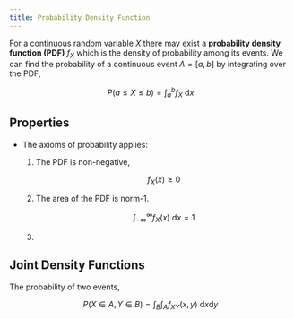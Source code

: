 ```yaml
---
title: Probability Density Function
---
```


For a continuous random variable $X$ there may exist a **probability density function (PDF)** $f_X$ which is the density of probability among its events. We can find the probability of a continuous event $A = [a,b]$ by integrating over the PDF,

$$ P(a \le X \le b) = \int_a^b f_X ~\mathrm dx $$


## Properties

* The axioms of probability applies:
    1. The PDF is non-negative,

        $$ f_X(x) \ge 0 $$

    2. The area of the PDF is norm-1.

        $$ \int_{-\infty}^\infty f_X(x)~\mathrm dx = 1 $$

    3.


## Joint Density Functions

The probability of two events,

$$ P(X \in A, Y \in B) = \int_B\int_A f_{XY}(x,y)~\mathrm dx \mathrm dy $$
